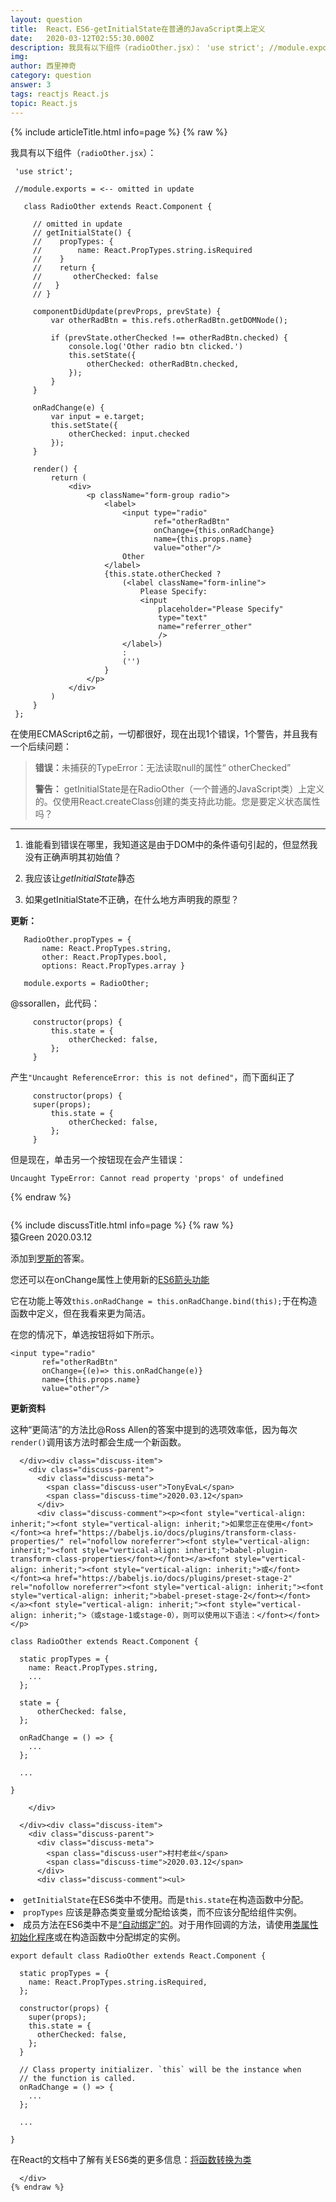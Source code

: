 ```yaml
---
layout: question
title:  React，ES6-getInitialState在普通的JavaScript类上定义
date:   2020-03-12T02:55:30.000Z
description: 我具有以下组件（radioOther.jsx）： 'use strict'; //module.exports = <-- omitted in ...
img: 
author: 西里神奇
category: question
answer: 3
tags: reactjs React.js
topic: React.js
---
```

<div class="article-root">
  <div class="article">
    {% include articleTitle.html info=page %}
    {% raw %}
    <div class="article-content"><p><font style="vertical-align: inherit;"><font style="vertical-align: inherit;">我具有以下组件（</font></font><code>radioOther.jsx</code><font style="vertical-align: inherit;"><font style="vertical-align: inherit;">）：</font></font></p>

<pre><code> 'use strict';<font></font>
<font></font>
 //module.exports = &lt;-- omitted in update<font></font>
<font></font>
   class RadioOther extends React.Component {<font></font>
<font></font>
     // omitted in update <font></font>
     // getInitialState() {<font></font>
     //    propTypes: {<font></font>
     //        name: React.PropTypes.string.isRequired<font></font>
     //    }<font></font>
     //    return {<font></font>
     //       otherChecked: false<font></font>
     //   }<font></font>
     // }<font></font>
<font></font>
     componentDidUpdate(prevProps, prevState) {<font></font>
         var otherRadBtn = this.refs.otherRadBtn.getDOMNode();<font></font>
<font></font>
         if (prevState.otherChecked !== otherRadBtn.checked) {<font></font>
             console.log('Other radio btn clicked.')<font></font>
             this.setState({<font></font>
                 otherChecked: otherRadBtn.checked,<font></font>
             });<font></font>
         }<font></font>
     }<font></font>
<font></font>
     onRadChange(e) {<font></font>
         var input = e.target;<font></font>
         this.setState({<font></font>
             otherChecked: input.checked<font></font>
         });<font></font>
     }<font></font>
<font></font>
     render() {<font></font>
         return (<font></font>
             &lt;div&gt;<font></font>
                 &lt;p className="form-group radio"&gt;<font></font>
                     &lt;label&gt;<font></font>
                         &lt;input type="radio"<font></font>
                                ref="otherRadBtn"<font></font>
                                onChange={this.onRadChange}<font></font>
                                name={this.props.name}<font></font>
                                value="other"/&gt;<font></font>
                         Other<font></font>
                     &lt;/label&gt;<font></font>
                     {this.state.otherChecked ?<font></font>
                         (&lt;label className="form-inline"&gt;<font></font>
                             Please Specify:<font></font>
                             &lt;input<font></font>
                                 placeholder="Please Specify"<font></font>
                                 type="text"<font></font>
                                 name="referrer_other"<font></font>
                                 /&gt;<font></font>
                         &lt;/label&gt;)<font></font>
                         :<font></font>
                         ('')<font></font>
                     }<font></font>
                 &lt;/p&gt;<font></font>
             &lt;/div&gt;<font></font>
         )<font></font>
     }<font></font>
 };<font></font>
</code></pre>

<p><font style="vertical-align: inherit;"><font style="vertical-align: inherit;">在使用ECMAScript6之前，一切都很好，现在出现1个错误，1个警告，并且我有一个后续问题：</font></font></p>

<blockquote>
  <p><strong><font style="vertical-align: inherit;"><font style="vertical-align: inherit;">错误：</font></font></strong><font style="vertical-align: inherit;"><font style="vertical-align: inherit;">未捕获的TypeError：无法读取null的属性“ otherChecked”</font></font></p>
  
  <p><strong><font style="vertical-align: inherit;"><font style="vertical-align: inherit;">警告：</font></font></strong><font style="vertical-align: inherit;"><font style="vertical-align: inherit;"> getInitialState是在RadioOther（一个普通的JavaScript类）上定义的。</font><font style="vertical-align: inherit;">仅使用React.createClass创建的类支持此功能。</font><font style="vertical-align: inherit;">您是要定义状态属性吗？</font></font></p>
</blockquote>

<hr>

<ol>
<li><p><font style="vertical-align: inherit;"><font style="vertical-align: inherit;">谁能看到错误在哪里，我知道这是由于DOM中的条件语句引起的，但显然我没有正确声明其初始值？</font></font></p></li>
<li><p><font style="vertical-align: inherit;"><font style="vertical-align: inherit;">我应该让</font></font><em><font style="vertical-align: inherit;"><font style="vertical-align: inherit;">getInitialState</font></font></em><font style="vertical-align: inherit;"><font style="vertical-align: inherit;">静态</font></font></p></li>
<li><p><font style="vertical-align: inherit;"><font style="vertical-align: inherit;">如果getInitialState不正确，在什么地方声明我的原型？</font></font></p></li>
</ol>

<p><strong><font style="vertical-align: inherit;"><font style="vertical-align: inherit;">更新：</font></font></strong></p>

<pre><code>   RadioOther.propTypes = {<font></font>
       name: React.PropTypes.string,<font></font>
       other: React.PropTypes.bool,<font></font>
       options: React.PropTypes.array }<font></font>
<font></font>
   module.exports = RadioOther;<font></font>
</code></pre>

<p><font style="vertical-align: inherit;"><font style="vertical-align: inherit;">@ssorallen，此代码：</font></font></p>

<pre><code>     constructor(props) {<font></font>
         this.state = {<font></font>
             otherChecked: false,<font></font>
         };<font></font>
     }<font></font>
</code></pre>

<p><font style="vertical-align: inherit;"><font style="vertical-align: inherit;">产生</font></font><code>"Uncaught ReferenceError: this is not defined"</code><font style="vertical-align: inherit;"><font style="vertical-align: inherit;">，而下面纠正了</font></font></p>

<pre><code>     constructor(props) {<font></font>
     super(props);<font></font>
         this.state = {<font></font>
             otherChecked: false,<font></font>
         };<font></font>
     }<font></font>
</code></pre>

<p><font style="vertical-align: inherit;"><font style="vertical-align: inherit;">但是现在，单击另一个按钮现在会产生错误：</font></font></p>

<p><code>Uncaught TypeError: Cannot read property 'props' of undefined</code></p></div>
    {% endraw %}
  </div>
  <p style="height: 0;width:0;overflow: hidden;"> 第906篇《React，ES6-getInitialState在普通的JavaScript类上定义》来自Winter(https://github.com/aiyld/aiyld.github.io)的站点</p>
  <div class="discuss-wrapper">
    {% include discussTitle.html info=page %}
    {% raw %}
    <div class="discuss-item">
        <div class="discuss-parent">
          <div class="discuss-meta">
            <span class="discuss-user">猿Green</span>
            <span class="discuss-time">2020.03.12</span>
          </div>
          <div class="discuss-comment"><p><font style="vertical-align: inherit;"><font style="vertical-align: inherit;">添加到</font></font><a href="https://stackoverflow.com/users/368697/ross-allen"><font style="vertical-align: inherit;"><font style="vertical-align: inherit;">罗斯的</font></font></a><font style="vertical-align: inherit;"><font style="vertical-align: inherit;">答案。</font></font></p>

<p><font style="vertical-align: inherit;"><font style="vertical-align: inherit;">您还可以</font><font style="vertical-align: inherit;">在onChange属性上</font><font style="vertical-align: inherit;">使用新的</font></font><a href="https://developer.mozilla.org/en/docs/Web/JavaScript/Reference/Functions/Arrow_functions" rel="nofollow noreferrer"><font style="vertical-align: inherit;"><font style="vertical-align: inherit;">ES6箭头功能</font></font></a><font style="vertical-align: inherit;"></font></p>

<p><font style="vertical-align: inherit;"><font style="vertical-align: inherit;">它在功能上等效</font></font><code>this.onRadChange = this.onRadChange.bind(this);</code><font style="vertical-align: inherit;"><font style="vertical-align: inherit;">于在构造</font><font style="vertical-align: inherit;">函数中定义</font><font style="vertical-align: inherit;">，但在我看来更为简洁。</font></font></p>

<p><font style="vertical-align: inherit;"><font style="vertical-align: inherit;">在您的情况下，单选按钮将如下所示。</font></font></p>

<pre><code>&lt;input type="radio"<font></font>
       ref="otherRadBtn"<font></font>
       onChange={(e)=&gt; this.onRadChange(e)}<font></font>
       name={this.props.name}<font></font>
       value="other"/&gt;<font></font>
</code></pre>

<p><strong><font style="vertical-align: inherit;"><font style="vertical-align: inherit;">更新资料</font></font></strong></p>

<p><font style="vertical-align: inherit;"><font style="vertical-align: inherit;">这种“更简洁”的方法比@Ross Allen的答案中提到的选项效率低，因为每次</font></font><code>render()</code><font style="vertical-align: inherit;"><font style="vertical-align: inherit;">调用</font><font style="vertical-align: inherit;">该</font><font style="vertical-align: inherit;">方法</font><font style="vertical-align: inherit;">时都会生成一个新函数。</font></font></p></div>
        </div>
        
      </div><div class="discuss-item">
        <div class="discuss-parent">
          <div class="discuss-meta">
            <span class="discuss-user">TonyEvaL</span>
            <span class="discuss-time">2020.03.12</span>
          </div>
          <div class="discuss-comment"><p><font style="vertical-align: inherit;"><font style="vertical-align: inherit;">如果您正在使用</font></font><a href="https://babeljs.io/docs/plugins/transform-class-properties/" rel="nofollow noreferrer"><font style="vertical-align: inherit;"><font style="vertical-align: inherit;">babel-plugin-transform-class-properties</font></font></a><font style="vertical-align: inherit;"><font style="vertical-align: inherit;">或</font></font><a href="https://babeljs.io/docs/plugins/preset-stage-2" rel="nofollow noreferrer"><font style="vertical-align: inherit;"><font style="vertical-align: inherit;">babel-preset-stage-2</font></font></a><font style="vertical-align: inherit;"><font style="vertical-align: inherit;">（或stage-1或stage-0），则可以使用以下语法：</font></font></p>

<pre><code>class RadioOther extends React.Component {<font></font>
<font></font>
  static propTypes = {<font></font>
    name: React.PropTypes.string,<font></font>
    ...<font></font>
  };<font></font>
<font></font>
  state = {<font></font>
      otherChecked: false,<font></font>
  };<font></font>
<font></font>
  onRadChange = () =&gt; {<font></font>
    ...<font></font>
  };<font></font>
<font></font>
  ...<font></font>
<font></font>
}<font></font>
</code></pre></div>
        </div>
        
      </div><div class="discuss-item">
        <div class="discuss-parent">
          <div class="discuss-meta">
            <span class="discuss-user">村村老丝</span>
            <span class="discuss-time">2020.03.12</span>
          </div>
          <div class="discuss-comment"><ul>
<li><code>getInitialState</code><font style="vertical-align: inherit;"><font style="vertical-align: inherit;">在ES6类中不使用。</font><font style="vertical-align: inherit;">而是</font></font><code>this.state</code><font style="vertical-align: inherit;"><font style="vertical-align: inherit;">在构造函数中</font><font style="vertical-align: inherit;">分配</font><font style="vertical-align: inherit;">。</font></font></li>
<li><code>propTypes</code><font style="vertical-align: inherit;"><font style="vertical-align: inherit;"> 应该是静态类变量或分配给该类，而不应该分配给组件实例。</font></font></li>
<li><font style="vertical-align: inherit;"><font style="vertical-align: inherit;">成员方法</font><font style="vertical-align: inherit;">在ES6类</font><font style="vertical-align: inherit;">中不是</font></font><a href="https://reactjs.org/docs/react-without-es6.html#autobinding" rel="noreferrer"><font style="vertical-align: inherit;"><font style="vertical-align: inherit;">“自动绑定”的</font></font></a><font style="vertical-align: inherit;"><font style="vertical-align: inherit;">。</font><font style="vertical-align: inherit;">对于用作回调的方法，请使用</font></font><a href="https://babeljs.io/docs/plugins/transform-class-properties/" rel="noreferrer"><font style="vertical-align: inherit;"><font style="vertical-align: inherit;">类属性初始化程序</font></font></a><font style="vertical-align: inherit;"><font style="vertical-align: inherit;">或在构造函数中分配绑定的实例。</font></font></li>
</ul>

<pre class="lang-js prettyprint-override"><code>export default class RadioOther extends React.Component {<font></font>
<font></font>
  static propTypes = {<font></font>
    name: React.PropTypes.string.isRequired,<font></font>
  };<font></font>
<font></font>
  constructor(props) {<font></font>
    super(props);<font></font>
    this.state = {<font></font>
      otherChecked: false,<font></font>
    };<font></font>
  }<font></font>
<font></font>
  // Class property initializer. `this` will be the instance when<font></font>
  // the function is called.<font></font>
  onRadChange = () =&gt; {<font></font>
    ...<font></font>
  };<font></font>
<font></font>
  ...<font></font>
<font></font>
}<font></font>
</code></pre>

<p><font style="vertical-align: inherit;"><font style="vertical-align: inherit;">在React的文档中了解有关ES6类的更多信息：</font></font><a href="https://reactjs.org/docs/state-and-lifecycle.html#converting-a-function-to-a-class" rel="noreferrer"><font style="vertical-align: inherit;"><font style="vertical-align: inherit;">将函数转换为类</font></font></a></p></div>
        </div>
        
      </div>
    {% endraw %}
  </div>
<div>
